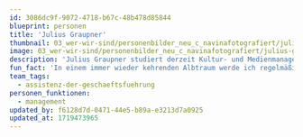 ```yaml
---
id: 3086dc9f-9072-4718-b67c-48b478d85844
blueprint: personen
title: 'Julius Graupner'
thumbnail: 03_wer-wir-sind/personenbilder_neu_c_navinafotografiert/julius-graupner_navina-neuschl_7165-b-a-web.jpg
image: 03_wer-wir-sind/personenbilder_neu_c_navinafotografiert/julius-graupner_navina-neuschl_7165-b-a-web.jpg
description: 'Julius Graupner studiert derzeit Kultur- und Medienmanagement an der Freien Universität Berlin. Er war vor Stegreif viel und ist teilweise noch als Freiberufler in der „Freien Szene“ als Produktionsleiter, Social Media Manager und Kulturarbeiter für Tanz und Performance-Projekte beschäftigt. Selbst künstlerisch als Tänzer und Choreograf tätig, widmet er sich gerade außerdem dem Aufbau des Projektes ganzkoerpern, das seine Körperpraxis voran treibt und das diese  performativ mit kulturpolitischen Themen, der Produktionsarbeit verknüpfen und längerfristig in die Gründung z.B. eines Kollektivs münden soll.'
fun_fact: 'In einem immer wieder kehrenden Albtraum werde ich regelmäßig nach einem „Fun-Fact“ über mich ausgefragt. Nie fällt mir einer ein'
team_tags:
  - assistenz-der-geschaeftsfuehrung
personen_funktionen:
  - management
updated_by: f6128d7d-0471-44e5-b89a-e3213d7a0925
updated_at: 1719473965
---
```


